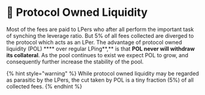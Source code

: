 # 🚰 Protocol Owned Liquidity

Most of the fees are paid to LPers who after all perform the important task of synching the leverage ratio. But 5% of all fees collected are diverged to the protocol which acts as an LPer. The advantage of protocol owned liquidity (POL) **** over regular LPing**,** is that **POL never will withdraw its collateral**. As the pool continues to exist we expect POL to grow, and consequently further increase the stability of the pool.

{% hint style="warning" %}
While protocol owned liquidity may be regarded as parasitic by the LPers, the cut taken by POL is a tiny fraction (5%) of all collected fees.
{% endhint %}
